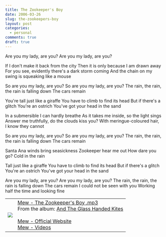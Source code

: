 ```yaml
---
title: The Zookeeper's Boy
date: 2006-03-26
slug: the-zookeepers-boy
layout: post
categories:
  - personal
comments: true
draft: true
---
```


Are you my lady, are you?
Are you my lady, are you?

If I don't make it back from the city
Then it is only because I am drawn away
For you see, evidently there's a dark storm coming
And the chain on my swing is squeaking like a mouse

So are you my lady, are you?
So are you my lady, are you?
The rain, the rain, the rain is falling down
The cars remain

You're tall just like a giraffe
You have to climb to find its head
But if there's a glitch
You're an ostrich
You've got your head in the sand

In a submersible I can hardly breathe
As it takes me inside, so the light sings
Answer me truthfully, do the clouds kiss you?
With meringue-coloured hair, I know they cannot

So are you my lady, are you?
So are you my lady, are you?
The rain, the rain, the rain is falling down
The cars remain

Santa Ana winds bring seasickness
Zookeeper hear me out
How dare you go?
Cold in the rain

Tall just like a giraffe
You have to climb to find its head
But if there's a glitch
You're an ostrich
You've got your head in the sand

Are you my lady, are you?
Are you my lady, are you?
The rain, the rain, the rain is falling down
The cars remain
I could not be seen with you
Working half the time and looking fine

<table>
<tr>
<td>
<img src="http://image.allmusic.com/00/amg/cov200/drh100/h190/h19091icfkw.jpg">
</td>
<td>
<a href="http://www.karzyn.com/box/Mew%20-%20The%20Zookeeper's%20Boy.mp3"> Mew - The Zookeeper's Boy .mp3 </a><br>
From the album: <a href="http://www.drownedinsound.com/articles/13216">And The Glass Handed Kites</a> <br><br>
<a href="http://www.mewsite.com/"> Mew - Official Website </a><br>
<a href="http://www.mewsite.com/video.php"> Mew - Videos </a><br>
</td></tr></table>